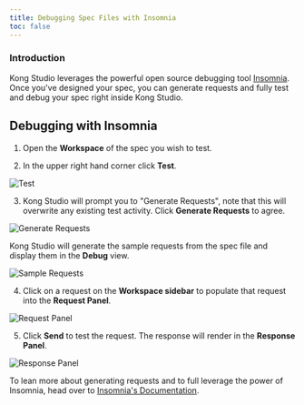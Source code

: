```yaml
---
title: Debugging Spec Files with Insomnia
toc: false
---
```


### Introduction

Kong Studio leverages the powerful open source debugging tool [Insomnia](https://insomnia.rest).
Once you've designed your spec, you can generate requests and fully test and debug your spec right inside Kong Studio.


## Debugging with Insomnia

1. Open the **Workspace** of the spec you wish to test.

2. In the upper right hand corner click **Test**.

![Test](https://doc-assets.konghq.com/studio/1.0/debugging/test.png)

3. Kong Studio will prompt you to "Generate Requests", note that this will overwrite any existing test activity. Click **Generate Requests** to agree.

![Generate Requests](https://doc-assets.konghq.com/studio/1.0/debugging/generate-requests.png)

Kong Studio will generate the sample requests from the spec file and display them in the **Debug** view.

![Sample Requests](https://doc-assets.konghq.com/studio/1.0/debugging/sample-requests.png)

4. Click on a request on the **Workspace sidebar** to populate that request into the **Request Panel**.

![Request Panel](https://doc-assets.konghq.com/studio/1.0/debugging/request-panel.png)

5. Click **Send** to test the request. The response will render in the **Response Panel**.

![Response Panel](https://doc-assets.konghq.com/studio/1.0/debugging/response-panel.png)

To lean more about generating requests and to full leverage the power of Insomnia, head over to [Insomnia's Documentation](https://support.insomnia.rest/).
